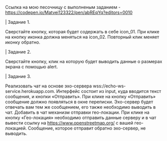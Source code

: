 Ссылка на мою песочницу с выполненым заданием - https://codepen.io/Matvei123322/pen/abREqYq?editors=0010

| Задание 1. 

Сверстайте кнопку, которая будет содержать в себе icon_01. При клике на кнопку иконка должна меняться на icon_02. Повторный клик меняет иконку обратно.


| Задание 2.

Сверстайте кнопку, клик на которую будет выводить данные о размерах экрана с помощью alert.


| Задание 3.

Реализовать чат на основе эхо-сервера wss://echo-ws-service.herokuapp.com.
    Интерфейс состоит из input, куда вводится текст сообщения, и кнопки «Отправить».
    При клике на кнопку «Отправить» сообщение должно появляться в окне переписки.
    Эхо-сервер будет отвечать вам тем же сообщением, его также необходимо выводить в чат.
    Добавить в чат механизм отправки гео-локации.
    При клике на кнопку «Гео-локация» необходимо отправить данные серверу и в чат вывести ссылку на https://www.openstreetmap.org/ с вашей гео-локацией. Сообщение, которое отправит обратно эхо-сервер, не выводить.
